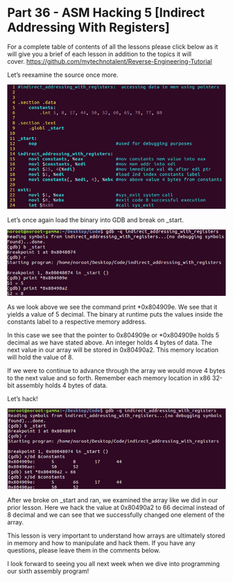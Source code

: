 # Part 36 - ASM Hacking 5 \[Indirect Addressing With Registers\]

For a complete table of contents of all the lessons please click below as it will give you a brief of each lesson in addition to the topics it will cover.&nbsp;https://github.com/mytechnotalent/Reverse-Engineering-Tutorial

Let’s reexamine the source once more.

<div class="slate-resizable-image-embed slate-image-embed__resize-full-width"><img src="imgs/809111934.jpg"/></div>

Let’s once again load the binary into GDB and break on \_start.

<div class="slate-resizable-image-embed slate-image-embed__resize-full-width"><img src="imgs/795553648.jpg"/></div>

As we look above we see the command print \*0x804909e. We see that it yields a value of 5 decimal. The binary at runtime puts the values inside the constants label to a respective memory address.

In this case we see that the pointer to 0x804909e or \*0x804909e holds 5 decimal as we have stated above. An integer holds 4 bytes of data. The next value in our array will be stored in 0x80490a2. This memory location will hold the value of 8.

If we were to continue to advance through the array we would move 4 bytes to the next value and so forth. Remember each memory location in x86 32-bit assembly holds 4 bytes of data.

Let’s hack!

<div class="slate-resizable-image-embed slate-image-embed__resize-full-width"><img src="imgs/846748360.jpg"/></div>

After we broke on \_start and ran, we examined the array like we did in our prior lesson. Here we hack the value at 0x80490a2 to 66 decimal instead of 8 decimal and we can see that we successfully changed one element of the array.

This lesson is very important to understand how arrays are ultimately stored in memory and how to manipulate and hack them. If you have any questions, please leave them in the comments below.

I look forward to seeing you all next week when we dive into programming our sixth assembly program!